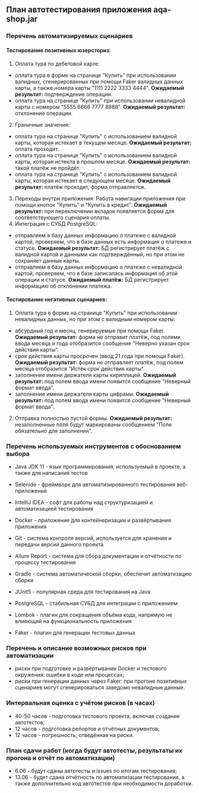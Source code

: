 ## План автотестирования приложения aqa-shop.jar


### Перечень автоматизируемых сценариев
#### Тестирование позитивных юзерсториз: 

1. Оплата тура по дебетовой карте: 
- оплата тура в форме на странице "Купить" при использовании валидных, сгенерированных при помощи Faker валидных данных карты, а также номера карты "1111 2222 3333 4444". **Ожидаемый результат:** подтверждение операции.
- оплата тура на странице "Купить" при использовании невалидной карты с номером  "5555 6666 7777 8888". **Ожидаемый результат:** отклонение операции.
2. Граничные значения: 
- оплата тура на странице "Купить" с использованием валидной карты, которая истекает в текущем месяце. **Ожидаемый результат:** оплата проходит.
- оплата тура на странице "Купить" с использованием валидной карты, которая истекла в прошлом месяце. **Ожидаемый результат:** такой платёж не пройдёт.
- оплата тура на странице "Купить" с использованием валидной карты, которая истекает в следующем месяце. **Ожидаемый результат:** платёж проходит, форма отправляется.
3. Переходы внутри приложения: 
Работа навигации приложения при помощи кнопок "Купить" и "Купить в кредит". **Ожидаемый результат:** при переключении вкладок появляется форма для соответствующего сценария оплаты.
4. Интеграция с СУБД PostgreSQL: 
- отправляем в базу данных информацию о платеже с валидной картой, проверяем, что в базе данных есть информация о платеже и статусе. **Ожидаемый результат:** БД регистрирует платёж с валидной картой и данными как подтверждённый, но при этом не сохраняет данные карты.
- отправляем в базу данных информацию о платеже с невалидной картой, проверяем, что в базе записалась информация об этой операции и статусе. **Ожидаемый платёж:** БД регистрирует информацию об отклонении платежа.

#### Тестирование негативных сценариев:
1. Оплата тура в форме на странице "Купить" при использовании невалидных данных, но при этом с валидным номером карты:
- абсурдный год и месяц, генерируемые при помощи Faker. **Ожидаемый результат:** форма не отправит платёж, под полями ввода месяца и года отобразится сообщение "Неверно указан срок действия карты".
- срок действия карты просрочен (ввод 21 года при помощи Faker). **Ожидаемый результат:** форма не отправляет платёж, под полем месяца отобразится "Истёк срок действия карты".
- заполнение имени держателя карты кириллицей. **Ожидаемый результат:** под полем ввода имени появится сообщение "Неверный формат ввода".
- заполнение имени держателя карты цифрами. **Ожидаемый результат:** под полем ввода имени появится сообщение "Неверный формат ввода".
2. Отправка полностью пустой формы. **Ожидаемый результат:** незаполненные поля будут маркированы сообщением "Поле обязательно для заполнения".


### Перечень используемых инструментов с обоснованием выбора

- Java JDK 11 - язык программирования, используемый в проекте, а также для написания тестов
- Selenide - фреймворк для автоматизированного тестирования веб-приложений

- IntelliJ IDEA - софт для работы над структуризацией и автоматизацией тестирования
- Docker - приложение для контейнеризации и развёртывания приложения
- Git - система контроля версий, используется для хранения и передачи версий данного проекта
- Allure Report - система для сбора документации и отчётности по процессу тестирования

- Gradle - система автоматической сборки, обеспечит автоматизацию сборки
- JUnit5 - популярная среда для тестирования на Java 

- PostgreSQL - стабильная СУБД для интеграции с приложением 

- Lombok - плагин для сокращения объёма кода, напрямую не влияющий на функциональность приложения
- Faker - плагин для генерации тестовых данных


### Перечень и описание возможных рисков при автоматизации
- риски при подготовке и развёртывании Docker и тестового окружения: ошибки в коде или процессах;
- риски при генерации данных через Faker: при прогоне позитивных сценариев могут сгенерироваться заведомо невалидные данные.

### Интервальная оценка с учётом рисков (в часах)
- 40-50 часов - подготовка тестового проекта, включая создание автотестов; 
- 12 часов - подготовка репортов и отчётных документов;
- 12 часов - погрешность, отведённая на риски.

### План сдачи работ (когда будут автотесты, результаты их прогона и отчёт по автоматизации)
- 6.06 - будут сданы автотесты и issues по итогам тестирования;
- 13.06 - будет сдана отчётность по автоматизации тестирования, а также дополнительно код автотестов при необходимости доработки.
